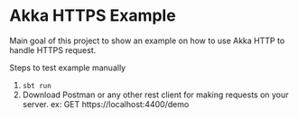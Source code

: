 # Akka HTTPS Example

Main goal of this project to show an example on how to use Akka HTTP to handle HTTPS request.

Steps to test example manually

1. `sbt run`
2. Download Postman or any other rest client for making requests on your server.
   ex: GET https://localhost:4400/demo
